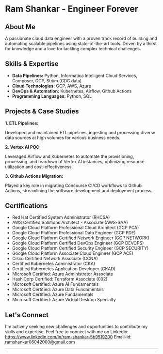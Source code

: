 # Ram Shankar - Engineer Forever

## About Me

A passionate cloud data engineer with a proven track record of building and automating scalable pipelines using state-of-the-art tools. Driven by a thirst for knowledge and a love for tackling complex technical challenges.

## Skills & Expertise

* **Data Pipelines:** Python, Informatica Intelligent Cloud Services, Composer, GCP, Striim (CDC data)
* **Cloud Technologies:** GCP, AWS, Azure
* **DevOps & Automation:** Kubernetes, Airflow, Github Actions
* **Programming Languages:** Python, SQL

## Projects & Case Studies

**1. ETL Pipelines:**

Developed and maintained ETL pipelines, ingesting and processing diverse data sources at high volumes for various business needs. 

**2. Vertex AI POC:**

Leveraged Airflow and Kubernetes to automate the provisioning, processing, and teardown of Vertex AI instances, optimizing resource utilization and cost-effectiveness.

**3. Github Actions Migration:**

Played a key role in migrating Concourse CI/CD workflows to Github Actions, streamlining the software development and deployment process.

## Certifications

* Red Hat Certified System Administrator (RHCSA)
* AWS Certified Solutions Architect - Associate (AWS-SAA)
* Google Cloud Platform Professional Cloud Architect (GCP PCA)
* Google Cloud Platform Professional Data Engineer (GCP PDE)
* Google Cloud Platform Certified Network Engineer (GCP NETWORK)
* Google Cloud Platform Certified DevOps Engineer (GCP DEVOPS)
* Google Cloud Platform Certified Security Engineer (GCP SECURITY)
* Google Cloud Platform Associate Cloud Engineer (GCP ACE)
* Cisco Certified Network Associate (CCNA)
* Certified Kubernetes Administrator (CKA)
* Certified Kubernetes Application Developer (CKAD)
* Microsoft Certified: Azure Administrator Associate
* HashiCorp Certified: Terraform Associate (002)
* Microsoft Certified: Azure AI Fundamentals
* Microsoft Certified: Azure Data Fundamentals
* Microsoft Certified: Azure Fundamentals
* Microsoft Certified: Azure Virtual Desktop Specialty

## Let's Connect

I'm actively seeking new challenges and opportunities to contribute my skills and expertise. Feel free to connect with me on 
Linkedin: https://www.linkedin.com/in/ram-shankar-5b9519200
Email-id: ramshankar06042000@gmail.com

---
